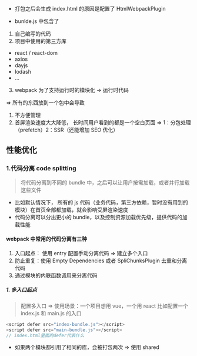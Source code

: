 - 打包之后会生成 index.html 的原因是配置了 HtmlWebpackPlugin

* bunlde.js 中包含了

1. 自己编写的代码
2. 项目中使用的第三方库

- react / react-dom
- axios
- dayjs
- lodash
- ...

3. webpack 为了支持运行时的模块化 -> 运行时代码

=>
所有的东西放到一个包中会导致

1. 不方便管理
2. 首屏渲染速度大大降低， 长时间用户看到的都是一个空白页面 => 1：分包处理（prefetch）2：SSR（还能增加 SEO 优化）

## 性能优化

### 1.代码分离 code splitting

> 将代码分离到不同的 bundle 中，之后可以让用户按需加载，或者并行加载这些文件

- 比如默认情况下， 所有的 js 代码（业务代码，第三方依赖，暂时没有用到的模块）在首页全部都加载，就会影响受屏渲染速度
- 代码分离可以分出更小的 bundle，以及控制资源加载优先级，提供代码的加载性能

#### webpack 中常用的代码分离有三种

1. 入口起点： 使用 entry 配置手动分离代码 => 建立多个入口
2. 防止重复：使用 Empty Dependencies 或者 SpliChunksPlugin 去重和分离代码
3. 通过模块的内联函数调用来分离代码

##### 1. 多入口起点

> 配置多入口 => 使用场景：一个项目想用 vue，一个用 react
> 比如配置一个 index.js 和 main.js 的入口

```js
<script defer src="index-bundle.js"></script>
<script defer src="main-bundle.js"></script>
// index.html里面的defer代表什么

```

- 如果两个模块都引用了相同的库，会被打包两次 => 使用 shared
